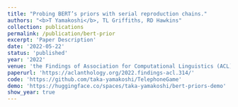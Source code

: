 ```yaml
---
title: "Probing BERT’s priors with serial reproduction chains."
authors: "<b>T Yamakoshi</b>, TL Griffiths, RD Hawkins"
collection: publications
permalink: /publication/bert-prior
excerpt: 'Paper Description'
date: '2022-05-22'
status: 'published'
year: '2022'
venue: 'the Findings of Association for Computational Linguistics (ACL)'
paperurl: 'https://aclanthology.org/2022.findings-acl.314/'
code: 'https://github.com/taka-yamakoshi/TelephoneGame'
demo: 'https://huggingface.co/spaces/taka-yamakoshi/bert-priors-demo'
show_year: true
---
```

